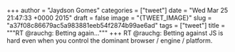 
+++
author = "Jaydson Gomes"
categories = ["tweet"]
date = "Wed Mar 25 21:47:33 +0000 2015"
draft = false
image = "{TWEET_IMAGE}"
slug = "a37f08c86679ac5a983881eeb54f2874b99ae6ad"
tags = ["tweet"]
title = """RT @rauchg: Betting again..."""
+++
RT @rauchg: Betting against JS is hard even when you control the dominant browser / engine / platform.
